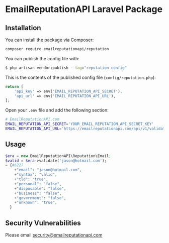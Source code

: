 # EmailReputationAPI Laravel Package

## Installation

You can install the package via Composer:

```bash
composer require emailreputationapi/reputation
```

You can publish the config file with:

```bash
$ php artisan vendor:publish --tag="reputation-config"
```

This is the contents of the published config file (`config/reputation.php`):

```php
return [
    'api_key' => env('EMAIL_REPUTATION_API_SECRET'),
    'api_url' => env('EMAIL_REPUTATION_API_URL'),
];
```

Open your `.env` file and add the following section:

```bash
# EmailReputationAPI.com
EMAIL_REPUTATION_API_SECRET='YOUR_EMAIL_REPUTATION_API_SECRET_KEY'
EMAIL_REPUTATION_API_URL='https://emailreputationapi.com/api/v1/validate'
```

## Usage

```php
$era = new EmailReputationAPI\Reputation\Email;
$valid = $era->validate('jason@hotmail.com');
= {#6227
    +"email": "jason@hotmail.com",
    +"syntax": "valid",
    +"tld": "true",
    +"personal": "false",
    +"disposable": "false",
    +"business": "false",
    +"government": "false",
    +"unknown": "true",
  }
```

## Security Vulnerabilities

Please email security@emailreputationapi.com
